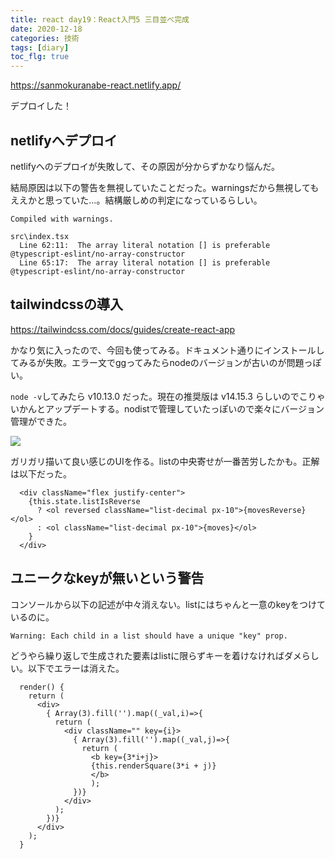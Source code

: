 ```yaml
---
title: react day19：React入門5 三目並べ完成
date: 2020-12-18
categories: 技術
tags: [diary]
toc_flg: true
---
```



https://sanmokuranabe-react.netlify.app/

デプロイした！


## netlifyへデプロイ

netlifyへのデプロイが失敗して、その原因が分からずかなり悩んだ。

結局原因は以下の警告を無視していたことだった。warningsだから無視してもええかと思っていた...。結構厳しめの判定になっているらしい。

~~~
Compiled with warnings.

src\index.tsx
  Line 62:11:  The array literal notation [] is preferable  @typescript-eslint/no-array-constructor 
  Line 65:17:  The array literal notation [] is preferable  @typescript-eslint/no-array-constructor 
~~~

## tailwindcssの導入

https://tailwindcss.com/docs/guides/create-react-app

かなり気に入ったので、今回も使ってみる。ドキュメント通りにインストールしてみるが失敗。エラー文でggってみたらnodeのバージョンが古いのが問題っぽい。

`node -v`してみたら v10.13.0 だった。現在の推奨版は v14.15.3 らしいのでこりゃいかんとアップデートする。nodistで管理していたっぽいので楽々にバージョン管理ができた。


![](https://firebasestorage.googleapis.com/v0/b/hukurouo.appspot.com/o/images%2Frapture_20201218231036.png?alt=media&token=929c391a-0840-490f-bf09-fdbf717f68ce)


ガリガリ描いて良い感じのUIを作る。listの中央寄せが一番苦労したかも。正解は以下だった。

~~~ts{}[]
  <div className="flex justify-center">
    {this.state.listIsReverse
      ? <ol reversed className="list-decimal px-10">{movesReverse}</ol>
      : <ol className="list-decimal px-10">{moves}</ol>
    }
  </div>
~~~

## ユニークなkeyが無いという警告

コンソールから以下の記述が中々消えない。listにはちゃんと一意のkeyをつけているのに。

`Warning: Each child in a list should have a unique "key" prop.`

どうやら繰り返しで生成された要素はlistに限らずキーを着けなければダメらしい。以下でエラーは消えた。

~~~ts{}[]
  render() {
    return (
      <div>
        { Array(3).fill('').map((_val,i)=>{
          return (
            <div className="" key={i}>
              { Array(3).fill('').map((_val,j)=>{
                return (
                  <b key={3*i+j}>
                  {this.renderSquare(3*i + j)}
                  </b>
                  );
              })}
            </div>
          );
        })}
      </div>
    );
  }
~~~